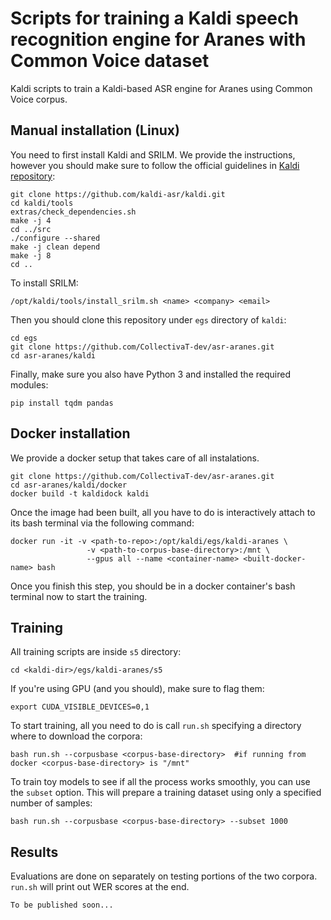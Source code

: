 # Scripts for training a Kaldi speech recognition engine for Aranes with Common Voice dataset

Kaldi scripts to train a Kaldi-based ASR engine for Aranes using Common Voice corpus.

## Manual installation (Linux)

You need to first install Kaldi and SRILM. We provide the instructions, however you should make sure to follow the official guidelines in [Kaldi repository](https://github.com/kaldi-asr/kaldi):

```
git clone https://github.com/kaldi-asr/kaldi.git
cd kaldi/tools
extras/check_dependencies.sh
make -j 4
cd ../src
./configure --shared
make -j clean depend
make -j 8
cd ..
```

To install SRILM:

```
/opt/kaldi/tools/install_srilm.sh <name> <company> <email>
```

Then you should clone this repository under `egs` directory of `kaldi`:

```
cd egs
git clone https://github.com/CollectivaT-dev/asr-aranes.git
cd asr-aranes/kaldi
```

Finally, make sure you also have Python 3 and installed the required modules:

```
pip install tqdm pandas
```

## Docker installation

We provide a docker setup that takes care of all instalations. 

```
git clone https://github.com/CollectivaT-dev/asr-aranes.git
cd asr-aranes/kaldi/docker
docker build -t kaldidock kaldi
```

Once the image had been built, all you have to do is interactively attach to its bash terminal via the following command:

```
docker run -it -v <path-to-repo>:/opt/kaldi/egs/kaldi-aranes \
                 -v <path-to-corpus-base-directory>:/mnt \
                 --gpus all --name <container-name> <built-docker-name> bash
```

Once you finish this step, you should be in a docker container's bash terminal now to start the training.


## Training

All training scripts are inside `s5` directory: 

```
cd <kaldi-dir>/egs/kaldi-aranes/s5
```

If you're using GPU (and you should), make sure to flag them:

```
export CUDA_VISIBLE_DEVICES=0,1
```

To start training, all you need to do is call `run.sh` specifying a directory where to download the corpora: 

```
bash run.sh --corpusbase <corpus-base-directory>  #if running from docker <corpus-base-directory> is "/mnt"
``` 

To train toy models to see if all the process works smoothly, you can use the `subset` option. This will prepare a training dataset using only a specified number of samples:

```
bash run.sh --corpusbase <corpus-base-directory> --subset 1000
```

## Results

Evaluations are done on separately on testing portions of the two corpora. `run.sh` will print out WER scores at the end. 

```
To be published soon...
```

